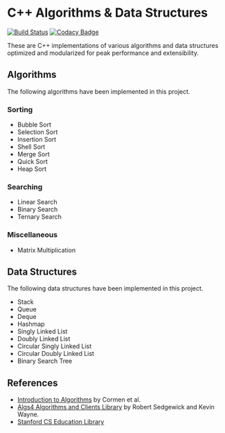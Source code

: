 # C++ Algorithms & Data Structures

[![Build Status](https://travis-ci.org/pskrunner14/cpp-algs.svg?branch=master)](https://travis-ci.org/pskrunner14/cpp-algs) [![Codacy Badge](https://api.codacy.com/project/badge/Grade/daf097a7fe524ddcaeb8dc005755cdb4)](https://www.codacy.com/app/pskrunner14/cpp-practice?utm_source=github.com&amp;utm_medium=referral&amp;utm_content=pskrunner14/cpp-practice&amp;utm_campaign=Badge_Grade)

These are C++ implementations of various algorithms and data structures optimized and modularized for peak performance and extensibility.

## Algorithms

The following algorithms have been implemented in this project.

### Sorting

* Bubble Sort
* Selection Sort
* Insertion Sort
* Shell Sort
* Merge Sort
* Quick Sort
* Heap Sort

### Searching

* Linear Search
* Binary Search
* Ternary Search

### Miscellaneous

* Matrix Multiplication
<!-- * Matrix Chain Multiplication -->

## Data Structures

The following data structures have been implemented in this project.

* Stack
* Queue
* Deque
* Hashmap
* Singly Linked List
* Doubly Linked List
* Circular Singly Linked List
* Circular Doubly Linked List
* Binary Search Tree

## References

* [Introduction to Algorithms](https://mitpress.mit.edu/books/introduction-algorithms-third-edition) by Cormen et al.
* [Algs4 Algorithms and Clients Library](https://algs4.cs.princeton.edu/home/) by Robert Sedgewick and Kevin Wayne.
* [Stanford CS Education Library](http://cslibrary.stanford.edu/)
